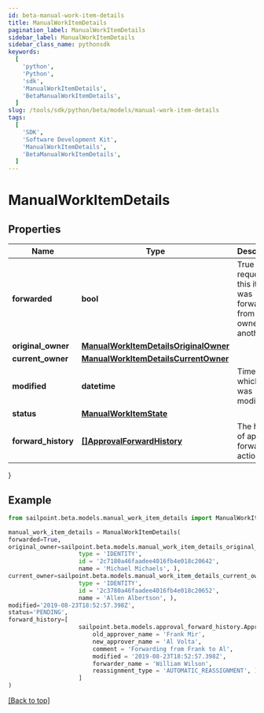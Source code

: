 ```yaml
---
id: beta-manual-work-item-details
title: ManualWorkItemDetails
pagination_label: ManualWorkItemDetails
sidebar_label: ManualWorkItemDetails
sidebar_class_name: pythonsdk
keywords:
  [
    'python',
    'Python',
    'sdk',
    'ManualWorkItemDetails',
    'BetaManualWorkItemDetails',
  ]
slug: /tools/sdk/python/beta/models/manual-work-item-details
tags:
  [
    'SDK',
    'Software Development Kit',
    'ManualWorkItemDetails',
    'BetaManualWorkItemDetails',
  ]
---
```


# ManualWorkItemDetails

## Properties

| Name | Type | Description | Notes |
| --- | --- | --- | --- |
| **forwarded** | **bool** | True if the request for this item was forwarded from one owner to another. | [optional] [default to False] |
| **original_owner** | [**ManualWorkItemDetailsOriginalOwner**](manual-work-item-details-original-owner) |  | [optional] |
| **current_owner** | [**ManualWorkItemDetailsCurrentOwner**](manual-work-item-details-current-owner) |  | [optional] |
| **modified** | **datetime** | Time at which item was modified. | [optional] |
| **status** | [**ManualWorkItemState**](manual-work-item-state) |  | [optional] |
| **forward_history** | [**[]ApprovalForwardHistory**](approval-forward-history) | The history of approval forward action. | [optional] |

}

## Example

```python
from sailpoint.beta.models.manual_work_item_details import ManualWorkItemDetails

manual_work_item_details = ManualWorkItemDetails(
forwarded=True,
original_owner=sailpoint.beta.models.manual_work_item_details_original_owner.ManualWorkItemDetails_originalOwner(
                    type = 'IDENTITY',
                    id = '2c7180a46faadee4016fb4e018c20642',
                    name = 'Michael Michaels', ),
current_owner=sailpoint.beta.models.manual_work_item_details_current_owner.ManualWorkItemDetails_currentOwner(
                    type = 'IDENTITY',
                    id = '2c3780a46faadee4016fb4e018c20652',
                    name = 'Allen Albertson', ),
modified='2019-08-23T18:52:57.398Z',
status='PENDING',
forward_history=[
                    sailpoint.beta.models.approval_forward_history.ApprovalForwardHistory(
                        old_approver_name = 'Frank Mir',
                        new_approver_name = 'Al Volta',
                        comment = 'Forwarding from Frank to Al',
                        modified = '2019-08-23T18:52:57.398Z',
                        forwarder_name = 'William Wilson',
                        reassignment_type = 'AUTOMATIC_REASSIGNMENT', )
                    ]
)

```

[[Back to top]](#)
